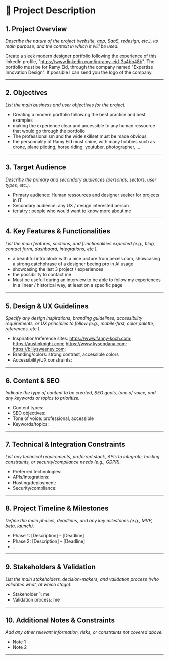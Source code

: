 # 📄 Project Description

## 1. Project Overview

_Describe the nature of the project (website, app, SaaS, redesign, etc.), its main purpose, and the context in which it will be used._

Create a sleek modern designer portfolio following the experience of this linkedIn profile, "https://www.linkedin.com/in/ramy-eid-3a4bb48b".
The portfolio must be for Ramy Eid, through the company named "Expertise Innovation Design". If possible I can send you the logo of the company.

---

## 2. Objectives

_List the main business and user objectives for the project._

- Creating a modern portfolio following the best practice and best examples
- making the experience clear and accessible to any human ressource that would go through the portfolio
- The professionalism and the wide skillset must be made obvious
- the personnality of Ramy Eid must shine, with many hobbies such as drone, plane piloting, horse riding, youtuber, photographer, ...

---

## 3. Target Audience

_Describe the primary and secondary audiences (personas, sectors, user types, etc.)._

- Primary audience: Human ressources and designer seeker for projects in IT
- Secondary audience: any UX / design interested person
- teriatry : people who would want to know more about me

---

## 4. Key Features & Functionalities

_List the main features, sections, and functionalities expected (e.g., blog, contact form, dashboard, integrations, etc.)._

- a beautiful intro block with a nice picture from pexels.com, showcasing a strong catchphrase of a designer beeing pro in AI usage
- showcasing the last 3 project / experiences
- the possibility to contact me 
- Must be usefull during an interview to be able to follow my experiences in a linear / historical way, at least on a specific page
---

## 5. Design & UX Guidelines

_Specify any design inspirations, branding guidelines, accessibility requirements, or UX principles to follow (e.g., mobile-first, color palette, references, etc.)._

- Inspiration/reference sites: https://www.fanny-koch.com; https://austinknight.com; https://www.kysondana.com; https://billysweeney.com; 
- Branding/colors: strong contrast, accessible colors
- Accessibility/UX constraints:

---

## 6. Content & SEO

_Indicate the type of content to be created, SEO goals, tone of voice, and any keywords or topics to prioritize._

- Content types:
- SEO objectives:
- Tone of voice: professional, accessible
- Keywords/topics:

---

## 7. Technical & Integration Constraints

_List any technical requirements, preferred stack, APIs to integrate, hosting constraints, or security/compliance needs (e.g., GDPR)._

- Preferred technologies:
- APIs/integrations:
- Hosting/deployment:
- Security/compliance:

---

## 8. Project Timeline & Milestones

_Define the main phases, deadlines, and any key milestones (e.g., MVP, beta, launch)._

- Phase 1: [Description] – [Deadline]
- Phase 2: [Description] – [Deadline]
- ...

---

## 9. Stakeholders & Validation

_List the main stakeholders, decision-makers, and validation process (who validates what, at which stage)._

- Stakeholder 1: me
- Validation process: me

---

## 10. Additional Notes & Constraints

_Add any other relevant information, risks, or constraints not covered above._

- Note 1
- Note 2

---